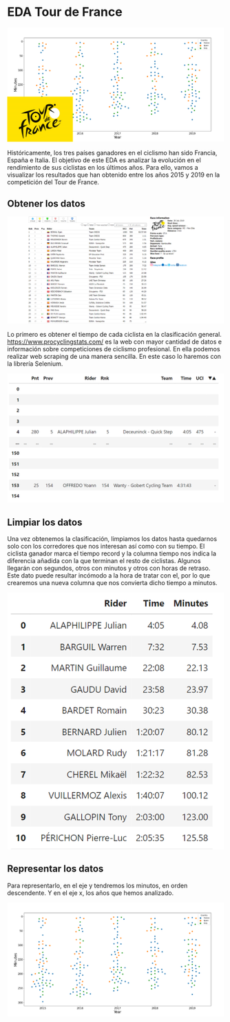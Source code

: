 # EDA Tour de France

![](images/logo.png)

Históricamente, los tres países ganadores en el ciclismo han sido Francia, España e Italia. El objetivo de este EDA es analizar la evolución en el rendimiento de sus ciclistas en los últimos años. Para ello, vamos a visualizar los resultados que han obtenido entre los años 2015 y 2019 en la competición del Tour de France. 

## Obtener los datos

![](images/procycling.png)

Lo primero es obtener el tiempo de cada ciclista en la clasificación general. https://www.procyclingstats.com/ es la web con mayor cantidad de datos e información sobre competiciones de ciclismo profesional. En ella podemos realizar web scraping de una manera sencilla. En este caso lo haremos con la librería Selenium. 

![](images/tabla1.png)

## Limpiar los datos

Una vez obtenemos la clasificación, limpiamos los datos hasta quedarnos solo con los corredores que nos interesan así como con su tiempo. El ciclista ganador marca el tiempo record y la columna tiempo nos indica la diferencia añadida con la que terminan el resto de ciclistas. Algunos llegarán con segundos, otros con minutos y otros con horas de retraso. Este dato puede resultar incómodo a la hora de tratar con el, por lo que crearemos una nueva columna que nos convierta dicho tiempo a minutos.

![](images/tabla2.png)

## Representar los datos

Para representarlo, en el eje y tendremos los minutos, en orden descendente. Y en el eje x, los años que hemos analizado. 

![](images/tours.png)
